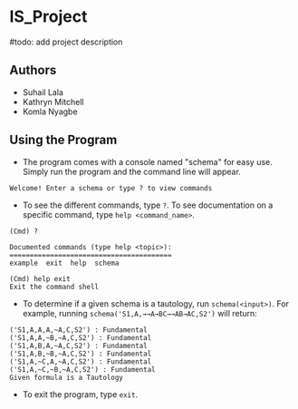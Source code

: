 # IS_Project
#todo: add project description

## Authors
- Suhail Lala
- Kathryn Mitchell
- Komla Nyagbe

## Using the Program
- The program comes with a console named "schema" for easy use. Simply run the program and the command line will appear. 
```
Welcome! Enter a schema or type ? to view commands
```
- To see the different commands, type `?`. To see documentation on a specific command, type `help <command_name>`.
```
(Cmd) ?

Documented commands (type help <topic>):
========================================
example  exit  help  schema
```
```
(Cmd) help exit
Exit the command shell
```
- To determine if a given schema is a tautology, run `schema(<input>)`. For example, running `schema('S1,A,→→A→BC→→AB→AC,S2')` will return:
```
('S1,A,A,A,~A,C,S2') : Fundamental
('S1,A,A,~B,~A,C,S2') : Fundamental
('S1,A,B,A,~A,C,S2') : Fundamental
('S1,A,B,~B,~A,C,S2') : Fundamental
('S1,A,~C,A,~A,C,S2') : Fundamental
('S1,A,~C,~B,~A,C,S2') : Fundamental
Given formula is a Tautology
```
- To exit the program, type `exit`.
